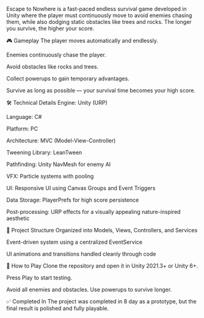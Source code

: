 
Escape to Nowhere is a fast-paced endless survival game developed in Unity where the player must continuously move to avoid enemies chasing them, while also dodging static obstacles like trees and rocks. The longer you survive, the higher your score.

🎮 Gameplay
The player moves automatically and endlessly.

Enemies continuously chase the player.

Avoid obstacles like rocks and trees.

Collect powerups to gain temporary advantages.

Survive as long as possible — your survival time becomes your high score.

🛠️ Technical Details
Engine: Unity (URP)

Language: C#

Platform: PC 

Architecture: MVC (Model-View-Controller)

Tweening Library: LeanTween

Pathfinding: Unity NavMesh for enemy AI

VFX: Particle systems with pooling

UI: Responsive UI using Canvas Groups and Event Triggers

Data Storage: PlayerPrefs for high score persistence

Post-processing: URP effects for a visually appealing nature-inspired aesthetic

📁 Project Structure
Organized into Models, Views, Controllers, and Services

Event-driven system using a centralized EventService

UI animations and transitions handled cleanly through code

🧪 How to Play
Clone the repository and open it in Unity 2021.3+ or Unity 6+.

Press Play to start testing.

Avoid all enemies and obstacles. Use powerups to survive longer.

✅ Completed In
The project was completed in 8 day as a prototype, but the final result is polished and fully playable.
